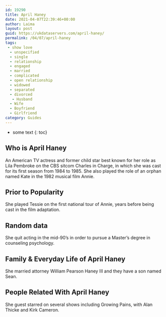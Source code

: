 ```yaml
---
id: 19290
title: April Haney
date: 2021-04-07T22:39:46+00:00
author: Laima
layout: post
guid: https://ukdataservers.com/april-haney/
permalink: /04/07/april-haney
tags:
 - show love
  - unspecified
  - single
  - relationship
  - engaged
  - married
  - complicated
  - open relationship
  - widowed
  - separated
  - divorced
   - Husband
  - Wife
  - Boyfriend
  - Girlfriend
category: Guides
---
```


* some text
{: toc}


## Who is April Haney
                  
                  
                  
An American TV actress and former child star best known for her role as Lila Pembroke on the CBS sitcom Charles in Charge, in which she was cast for its first season from 1984 to 1985. She also played the role of an orphan named Kate in the 1982 musical film Annie.
                  
              
            
              
            
                
                
                
## Prior to Popularity
                  
                  
                  
She played Tessie on the first national tour of Annie, years before being cast in the film adaptation.
                  
              
            
              
            
                
                
                
## Random data
                  
                  
                  
She quit acting in the mid-90&#8217;s in order to pursue a Master&#8217;s degree in counseling psychology.
                  
              
            
              
            
                
                
                
## Family & Everyday Life of April Haney
                  
                  
                  
She married attorney William Pearson Haney III and they have a son named Sean.
                  
              
            
              
            
                
                
                
## People Related With April Haney
                  
                  
                  
She guest starred on several shows including Growing Pains, with Alan Thicke and Kirk Cameron.
                  
              
            
              
            
                
              
            
              
              
            
            
              
            
          
          
          
